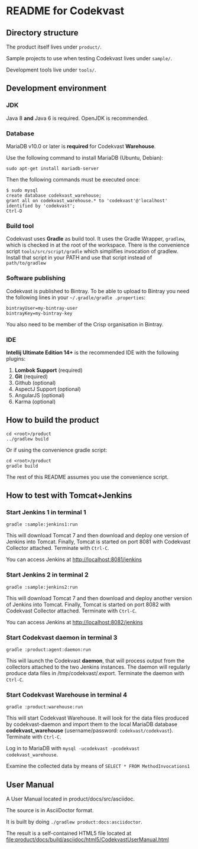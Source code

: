 # README for Codekvast

## Directory structure

The product itself lives under `product/`.

Sample projects to use when testing Codekvast lives under `sample/`.

Development tools live under `tools/`.

## Development environment

### JDK

Java 8 **and** Java 6 is required. OpenJDK is recommended.

### Database

MariaDB v10.0 or later is **required** for Codekvast **Warehouse**.

Use the following command to install MariaDB (Ubuntu, Debian):

    sudo apt-get install mariadb-server
    
Then the following commands must be executed once:
    
    $ sudo mysql
    create database codekvast_warehouse;
    grant all on codekvast_warehouse.* to 'codekvast'@'localhost' identified by 'codekvast';
    Ctrl-D
    
### Build tool

Codekvast uses **Gradle** as build tool. It uses the Gradle Wrapper, `gradlew`, which is checked in at the root of the workspace.
There is the convenience script `tools/src/script/gradle` which simplifies invocation of gradlew. Install that script in your PATH
and use that script instead of `path/to/gradlew`

### Software publishing
Codekvast is published to Bintray. To be able to upload to Bintray you need the following lines in your `~/.gradle/gradle
.properties`:

    bintrayUser=my-bintray-user
    bintrayKey=my-bintray-key

You also need to be member of the Crisp organisation in Bintray.

### IDE

**Intellij Ultimate Edition 14+** is the recommended IDE with the following plugins:

1. **Lombok Support** (required)
1. **Git** (required)
1. Github (optional)
1. AspectJ Support (optional)
1. AngularJS (optional)
1. Karma (optional)

## How to build the product
    cd <root>/product
    ../gradlew build

Or if using the convenience gradle script:

    cd <root>/product
    gradle build

The rest of this README assumes you use the convenience script.

## How to test with Tomcat+Jenkins

### Start Jenkins 1 in terminal 1

    gradle :sample:jenkins1:run

This will download Tomcat 7 and then download and deploy one version of Jenkins into Tomcat. Finally, Tomcat is started on port 8081 with 
Codekvast Collector attached.
Terminate with `Ctrl-C`.

You can access Jenkins at [http://localhost:8081/jenkins](http://localhost:8081/jenkins)

### Start Jenkins 2 in terminal 2

    gradle :sample:jenkins2:run

This will download Tomcat 7 and then download and deploy another version of Jenkins into Tomcat. Finally, Tomcat is started on port 8082 
with 
Codekvast Collector attached.
Terminate with `Ctrl-C`.

You can access Jenkins at [http://localhost:8082/jenkins](http://localhost:8082/jenkins)

### Start Codekvast daemon in terminal 3

    gradle :product:agent:daemon:run

This will launch the Codekvast **daemon**, that will process output from the collectors attached to the two Jenkins instances.
The daemon will regularly produce data files in /tmp/codekvast/.export.
Terminate the daemon with `Ctrl-C`.

### Start Codekvast Warehouse in terminal 4

    gradle :product:warehouse:run

This will start Codekvast Warehouse. It will look for the data files produced by codekvast-daemon and import them to the
local MariaDB database **codekvast_warehouse** (username/password: `codekvast/codekvast`).
Terminate with `Ctrl-C`.

Log in to MariaDB with `mysql -ucodekvast -pcodekvast codekvast_warehouse`.

Examine the collected data by means of `SELECT * FROM MethodInvocations1`

## User Manual

A User Manual located in product/docs/src/asciidoc.

The source is in AsciiDoctor format.

It is built by doing `./gradlew product:docs:asciidoctor`.

The result is a self-contained HTML5 file located at [file:product/docs/build/asciidoc/html5/CodekvastUserManual.html]()
